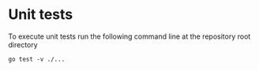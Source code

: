 # Unit tests

To execute unit tests run the following command line at the repository root directory
```
go test -v ./...
```
